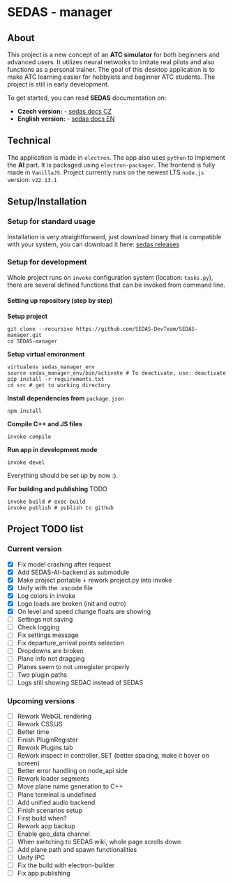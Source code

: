 # SEDAS - manager

## About

This project is a new concept of an **ATC simulator** for both beginners and advanced users. It utilizes neural networks to imitate real pilots and also functions as a personal trainer. The goal of this desktop application is to make ATC learning easier for hobbyists and beginner ATC students. The project is still in early development.

To get started, you can read **SEDAS** documentation on: 
- **Czech version:** - [sedas docs CZ](https://sedas-docs.readthedocs.io/cs/latest/)
- **English version:** - [sedas docs EN](https://sedas-docs.readthedocs.io/en/latest/)

## Technical

The application is made in `electron`. The app also uses `python` to implement the **AI** part. It is packaged using `electron-packager`. The frontend is fully made in `VanillaJS`. Project currently runs on the newest LTS `node.js` version: `v22.13.1`

## Setup/Installation

### Setup for standard usage

Installation is very straightforward, just download binary that is compatible with your system, you can download it here: 
[sedas releases](https://github.com/SEDAS-DevTeam/SEDAS-manager/releases)

### Setup for development

Whole project runs on `invoke` configuration system (location: `tasks.py`), there are several defined functions that can be invoked from command line.

#### Setting up repository (step by step)

**Setup project**

``` shell
git clone --recursive https://github.com/SEDAS-DevTeam/SEDAS-manager.git
cd SEDAS-manager
```

**Setup virtual environment**

``` shell
virtualenv sedas_manager_env
source sedas_manager_env/bin/activate # To deactivate, use: deactivate
pip install -r requirements.txt
cd src # get to working directory
```

**Install dependencies from** `package.json`

``` shell
npm install
```

**Compile C++ and JS files**

``` shell
invoke compile
```

**Run app in development mode**

``` shell
invoke devel
```

Everything should be set up by now :).

**For building and publishing**
TODO

``` shell
invoke build # exec build
invoke publish # publish to github
```

## Project TODO list

### Current version

- [x] Fix model crashing after request
- [x] Add SEDAS-AI-backend as submodule
- [x] Make project portable + rework project.py into invoke
- [x] Unify with the .vscode file
- [x] Log colors in invoke
- [x] Logo loads are broken (init and outro)
- [x] On level and speed change floats are showing
- [ ] Settings not saving
- [ ] Check logging
- [ ] Fix settings message
- [ ] Fix departure_arrival points selection
- [ ] Dropdowns are broken
- [ ] Plane info not dragging
- [ ] Planes seem to not unregister properly
- [ ] Two plugin paths
- [ ] Logs still showing SEDAC instead of SEDAS

### Upcoming versions

- [ ] Rework WebGL rendering
- [ ] Rework CSS/JS
- [ ] Better time
- [ ] Finish PluginRegister
- [ ] Rework Plugins tab
- [ ] Rework inspect in controller_SET (better spacing, make it hover on screen)
- [ ] Better error handling on node_api side
- [ ] Rework loader segments
- [ ] Move plane name generation to C++
- [ ] Plane terminal is undefined
- [ ] Add unified audio backend
- [ ] Finish scenarios setup
- [ ] First build when?
- [ ] Rework app backup
- [ ] Enable geo_data channel
- [ ] When switching to SEDAS wiki, whole page scrolls down
- [ ] Add plane path and spawn functionalities
- [ ] Unify IPC
- [ ] Fix the build with electron-builder
- [ ] Fix app publishing
